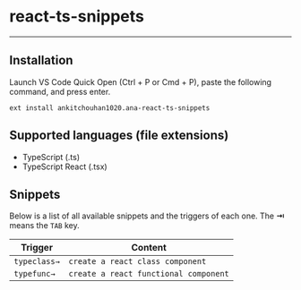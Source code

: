 # react-ts-snippets

---

## Installation

Launch VS Code Quick Open (Ctrl + P or Cmd + P), paste the following command, and press enter.

`ext install ankitchouhan1020.ana-react-ts-snippets`


## Supported languages (file extensions)

- TypeScript (.ts)
- TypeScript React (.tsx)


## Snippets

Below is a list of all available snippets and the triggers of each one. The **⇥** means the `TAB` key.

|  Trigger       | Content                                        |
| -------------- | ---------------------------------------------- |
|   `typeclass→` | `create a react class component`               |
|   `typefunc→`  | `create a react functional component`          |  

